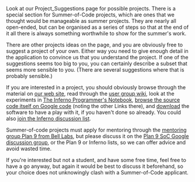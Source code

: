 Look at our Project\_Suggestions page for possible projects.
There is a special section for Summer-of-Code projects, which are ones that we thought would be manageable as summer projects. They are nearly all open-ended, but can be organised as a series of steps so that at the end of it all there is always
something worthwhile to show for the summer's work.

There are other projects ideas on the page, and you are obviously free to suggest a project of your own. Either way you need to give enough detail in the application to convince us that you understand the project. If one of the suggestions seems too big to you, you can certainly describe a subset that seems more sensible to you. (There are several suggestions where that is probably sensible.)

If you are interested in a project, you should obviously browse through the material on [our web site](http://www.vitanuova.com/inferno/), read through the [user group wiki](http://canto.hopto.org/wiki/1/index.html), look at the experiments in [The Inferno Programmer's Notebook](http://www.caerwyn.com/ipn/), [browse the source code itself on Google code](http://code.google.com/p/inferno-os/) (noting the other Links there), and [download](http://www.vitanuova.com/inferno/downloads.html) the software to have a play with it, if you haven't done so already.  You could also [join the Inferno discussion list](http://www.vitanuova.com/news/newsgroup.html).

Summer-of-code projects must apply for mentoring through the [mentoring group Plan 9 from Bell Labs](http://code.google.com/soc/p9/about.html), but please discuss it on the [Plan 9 SoC Google discussion group](http://groups.google.com/group/plan9-gsoc), or the Plan 9 or Inferno lists, so we can offer advice and avoid wasted time.

If you're interested but not a student, and have some free time, feel free to have a go anyway, but again it would be best to discuss it beforehand, so your choice does not  unknowingly clash with a Summer-of-Code applicant.
